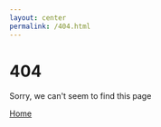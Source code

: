 ```yaml
---
layout: center
permalink: /404.html
---
```


# 404

Sorry, we can't seem to find this page

<div class="mt3">
  <a href="{{ site.baseurl }}/" class="button button-blue button-big">Home</a>
</div>
